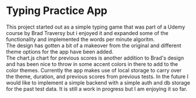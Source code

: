 # Typing Practice App
This project started out as a simple typing game that was part of a Udemy course by Brad Traversy but i enjoyed it and expanded some of the functionality and implemented the words per minute algoritm.  
The design has gotten a bit of a makeover from the original and different theme options for the app have been added.  
The chart.js chart for previous scores is another addition to Brad's design and has been nice to throw in some accent colors in there to add to the color themes.
Currently the app makes use of local storage to carry over the theme, duration, and previous scores from previous tests.  In the future I would like to implement a simple backend with a simple auth and db storage for the past test data.
It is still a work in progress but I am enjoying it so far.
